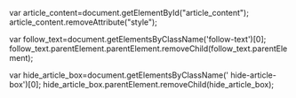 
var article_content=document.getElementById("article_content");
article_content.removeAttribute("style");
 
var follow_text=document.getElementsByClassName('follow-text')[0];
follow_text.parentElement.parentElement.removeChild(follow_text.parentElement);
 
var  hide_article_box=document.getElementsByClassName(' hide-article-box')[0];
hide_article_box.parentElement.removeChild(hide_article_box);
